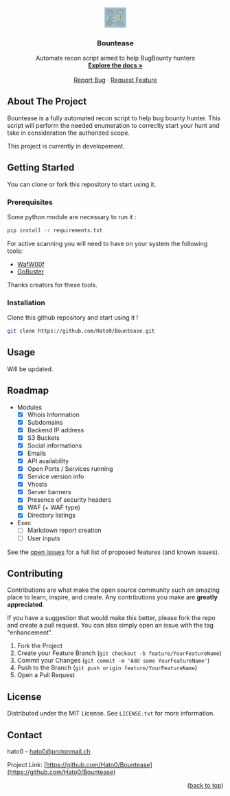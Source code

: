 <div id="top"></div>


<br />
<div align="center">
    <a href="https://github.com/Hato0/Bountease">
    <img src="images/bountease.png" alt="Logo" width=10%>
  </a>

<h3 align="center">Bountease</h3>

  <p align="center">
    Automate recon script aimed to help BugBounty hunters
    <br />
        <a href="https://github.com/Hato0/Bountease"><strong>Explore the docs »</strong></a>
    <br />
    <br />
    <a href="https://github.com/Hato0/Bountease/issues">Report Bug</a>
    ·
    <a href="https://github.com/Hato0/Bountease/issues">Request Feature</a>
  </p>
</div>

## About The Project

Bountease is a fully automated recon script to help bug bounty hunter. This script will perform the needed enumeration to correctly start your hunt and take in consideration the authorized scope.


This project is currently in developement.

## Getting Started

You can clone or fork this repository to start using it. 

### Prerequisites

Some python module are necessary to run it :
```sh
pip install -r requirements.txt
```

For active scanning you will need to have on your system the following tools:
- [WafW00f](https://github.com/EnableSecurity/wafw00f)
- [GoBuster](https://github.com/OJ/gobuster)

Thanks creators for these tools.

### Installation

Clone this github repository and start using it !
```bash
git clone https://github.com/Hato0/Bountease.git
```

## Usage

Will be updated.

## Roadmap

- Modules
  - [X] Whois Information
  - [X] Subdomains
  - [X] Backend IP address
  - [X] S3 Buckets
  - [X] Social informations
  - [X] Emails
  - [X] API availability
  - [X] Open Ports / Services running
  - [X] Service version info
  - [X] Vhosts
  - [X] Server banners
  - [X] Presence of security headers
  - [X] WAF (+ WAF type)
  - [X] Directory listings
- Exec
  - [ ] Markdown report creation
  - [ ] User inputs

See the [open issues](https://github.com/Hato0/Bountease) for a full list of proposed features (and known issues).

## Contributing

Contributions are what make the open source community such an amazing place to learn, inspire, and create. Any contributions you make are **greatly appreciated**.

If you have a suggestion that would make this better, please fork the repo and create a pull request. You can also simply open an issue with the tag "enhancement".

1. Fork the Project
2. Create your Feature Branch (`git checkout -b feature/YourFeatureName`)
3. Commit your Changes (`git commit -m 'Add some YourFeatureName'`)
4. Push to the Branch (`git push origin feature/YourFeatureName`)
5. Open a Pull Request


## License

Distributed under the MIT License. See `LICENSE.txt` for more information.

## Contact

hato0 - hato0@protonmail.ch

Project Link: [https://github.com/Hato0/Bountease](https://github.com/Hato0/Bountease)

<p align="right">(<a href="#top">back to top</a>)</p>
